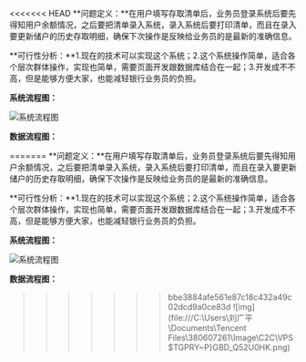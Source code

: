 <<<<<<< HEAD
**问题定义：**在用户填写存取清单后，业务员登录系统后要先得知用户余额情况，之后要把清单录入系统，录入系统后要打印清单，而且在录入要更新储户的历史存取明细，确保下次操作是反映给业务员的是最新的准确信息。

**可行性分析：**1.现在的技术可以实现这个系统；2.这个系统操作简单，适合各个层次群体操作，实现也简单，需要页面开发跟数据库结合在一起；3.开发成不不高，但是能够方便大家，也能减轻银行业务员的负担。

**系统流程图：**



![系统流程图](C:\Users\刘广平\Desktop\作业\软件工程作业\1705010127-刘广平\系统流程图.jpg)

**数据流程图：**

=======
**问题定义：**在用户填写存取清单后，业务员登录系统后要先得知用户余额情况，之后要把清单录入系统，录入系统后要打印清单，而且在录入要更新储户的历史存取明细，确保下次操作是反映给业务员的是最新的准确信息。

**可行性分析：**1.现在的技术可以实现这个系统；2.这个系统操作简单，适合各个层次群体操作，实现也简单，需要页面开发跟数据库结合在一起；3.开发成不不高，但是能够方便大家，也能减轻银行业务员的负担。

**系统流程图：**



![系统流程图](C:\Users\刘广平\Desktop\作业\软件工程作业\1705010127-刘广平\系统流程图.jpg)

**数据流程图：**

>>>>>>> bbe3884afe561e87c18c432a49c02dcd9a0ce83d
![img](file:///C:\Users\刘广平\Documents\Tencent Files\380607261\Image\C2C\VPS$TGPRY~P}GBD_Q52U0HK.png)